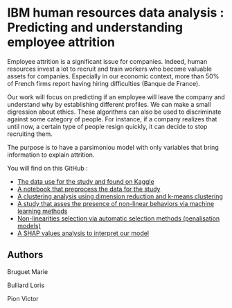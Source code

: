 # IBM human resources data analysis : Predicting and understanding employee attrition

Employee attrition is a significant issue for companies. Indeed, human resources invest a lot to
recruit and train workers who become valuable assets for companies. Especially in our economic
context, more than 50% of French firms report having hiring difficulties (Banque de France).

Our work will focus on predicting if an employee will leave the company and understand why by establishing different profiles. We can make a small digression about ethics. These algorithms can also be used to discriminate against some category of people. For instance, if a company realizes that until now, a certain type of people resign quickly, it can decide to stop recruiting them.

The purpose is to have a parsimoniou model with only variables that bring information to explain attrition.

You will find on this GitHub :
- [The data use for the study and found on Kaggle](https://github.com/bgtm/attrition_prediction/tree/main/data)
- [A notebook that preprocess the data for the study](https://github.com/bgtm/attrition_prediction/blob/main/notebooks/preprocess.ipynb)
- [A clustering analysis using dimension reduction and k-means clustering](https://github.com/bgtm/attrition_prediction/blob/main/notebooks/clustering.ipynb)
- [A study that asses the presence of non-linear behaviors via machine learning methods](https://github.com/bgtm/attrition_prediction/blob/main/notebooks/ml-classifiers.ipynb)
- [Non-linearities selection via automatic selection methods (penalisation models)](https://github.com/bgtm/attrition_prediction/blob/main/notebooks/add%20non-linearities.ipynb)
- [A SHAP values analysis to interpret our model](https://github.com/bgtm/attrition_prediction/blob/main/notebooks/shape_value.ipynb)

## Authors

Bruguet Marie

Bulliard Loris

Pion Victor

